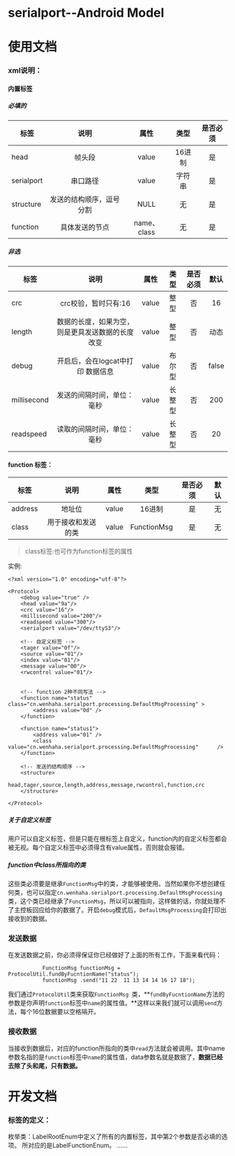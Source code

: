 # serialport--Android Model


# 使用文档

### xml说明：

#### 内置标签


##### 必填的
|标签         | 说明           | 属性    | 类型    |是否必须  |
| ------------- |:-------------:|:-----:|:-----:|:-----:|
| head      | 帧头段 | value | 16进制 |是|
| serialport      | 串口路径      |  value |字符串|是|
| structure | 发送的结构顺序，逗号分割     |    NULL | 无|是|
| function | 具体发送的节点     |    name、class | 无|是|



#####  非选

|标签         | 说明           | 属性    | 类型    |是否必须  | 默认  |
| ------------- |:-------------:|:-----:|:-----:|:-----:|:-----:|
| crc      | crc校验，暂时只有:16 | value | 整型 | 否 | 16 |
| length      | 数据的长度，如果为空，则是更具发送数据的长度改变 | value | 整型 | 否 | 动态 |
| debug      | 开启后，会在logcat中打印 数据信息  | value | 布尔型 | 否 | false |
| millisecond      | 发送的间隔时间，单位：毫秒 | value | 长整型 | 否 | 200 |
| readspeed |     读取的间隔时间，单位：毫秒 | value | 长整型 | 否 | 20 |




#### function 标签：
|标签         | 说明           | 属性    | 类型    |是否必须  | 默认  |
| ------------- |:-------------:|:-----:|:-----:|:-----:|:-----:|
| address      | 地址位 | value | 16进制 | 是 | 无 |
| class      | 用于接收和发送的类 | value | FunctionMsg | 是 | 无 |

> class标签:也可作为function标签的属性





实例:
```
<?xml version="1.0" encoding="utf-8"?>

<Protocol>
    <debug value="true" />
    <head value="9a"/>
    <crc value="16"/>
    <millisecond value="200"/>
    <readspeed value="300"/>
    <serialport value="/dev/ttyS3"/>

    <!-- 自定义标签 -->
    <tager value="0f"/>
    <source value="01"/>
    <index value="01"/>
    <message value="00"/>
    <rwcontrol value="01"/>

    
    <!-- function 2种不同写法 -->
    <function name="status" class="cn.wenhaha.serialport.processing.DefaultMsgProcessing" >
        <address value="0d" />
    </function>

    <function name="status1">
        <address value="01" />
        <class value="cn.wenhaha.serialport.processing.DefaultMsgProcessing"      />
    </function>
    
    <!-- 发送的结构顺序 -->
    <structure>
        head,tager,source,length,address,message,rwcontrol,function,crc
    </structure>

</Protocol>

```


##### 关于自定义标签
用户可以自定义标签，但是只能在根标签上自定义，function内的自定义标签都会被无视。每个自定义标签中必须得含有value属性，否则就会报错。


##### function中class所指向的类

这些类必须要是继承`FunctionMsg`中的类，才能够被使用。当然如果你不想创建任何类，也可以指定`cn.wenhaha.serialport.processing.DefaultMsgProcessing`类，这个类已经继承了`FunctionMsg`，所以可以被指向，这样做的话，你就处理不了主控板回应给你的数据了。开启`debug`模式后，`DefaultMsgProcessing`会打印出接收到的数据。


###  发送数据
 在发送数据之前，你必须得保证你已经做好了上面的所有工作，下面来看代码：
 
```
           FunctionMsg functionMsg = ProtocolUtil.fundByFucntionName("status");
           functionMsg .send("11 22  11 13 14 14 16 17 18");

```

我们通过`ProtocolUtil`类来获取`FunctionMsg `类，**`fundByFucntionName`方法的参数是你声明`function`标签中`name`的属性值。**这样以来我们就可以调用`send`方法，每个16位数据要以空格隔开。



###  接收数据
当接收到数据后，对应的function所指向的类中`read`方法就会被调用。其中name参数名指的是`function`标签中`name`的属性值，data参数名就是数据了，**数据已经去除了头和尾，只有数据。**





# 开发文档

### 标签的定义：
枚举类：LabelRootEnum中定义了所有的内置标签，其中第2个参数是否必填的选项。
所对应的是LabelFunctionEnum。  ......
